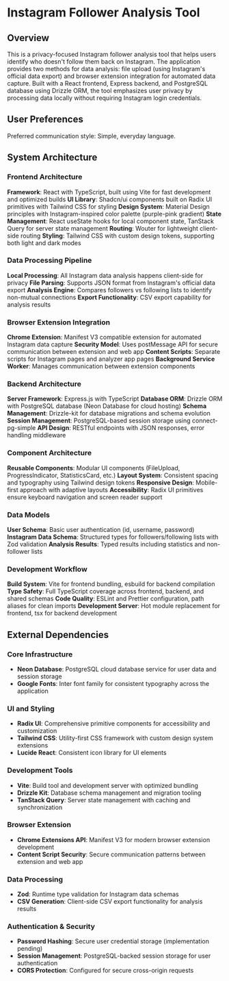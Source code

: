 # Instagram Follower Analysis Tool

## Overview

This is a privacy-focused Instagram follower analysis tool that helps users identify who doesn't follow them back on Instagram. The application provides two methods for data analysis: file upload (using Instagram's official data export) and browser extension integration for automated data capture. Built with a React frontend, Express backend, and PostgreSQL database using Drizzle ORM, the tool emphasizes user privacy by processing data locally without requiring Instagram login credentials.

## User Preferences

Preferred communication style: Simple, everyday language.

## System Architecture

### Frontend Architecture
**Framework**: React with TypeScript, built using Vite for fast development and optimized builds
**UI Library**: Shadcn/ui components built on Radix UI primitives with Tailwind CSS for styling
**Design System**: Material Design principles with Instagram-inspired color palette (purple-pink gradient)
**State Management**: React useState hooks for local component state, TanStack Query for server state management
**Routing**: Wouter for lightweight client-side routing
**Styling**: Tailwind CSS with custom design tokens, supporting both light and dark modes

### Data Processing Pipeline
**Local Processing**: All Instagram data analysis happens client-side for privacy
**File Parsing**: Supports JSON format from Instagram's official data export
**Analysis Engine**: Compares followers vs following lists to identify non-mutual connections
**Export Functionality**: CSV export capability for analysis results

### Browser Extension Integration
**Chrome Extension**: Manifest V3 compatible extension for automated Instagram data capture
**Security Model**: Uses postMessage API for secure communication between extension and web app
**Content Scripts**: Separate scripts for Instagram pages and analyzer app pages
**Background Service Worker**: Manages communication between extension components

### Backend Architecture
**Server Framework**: Express.js with TypeScript
**Database ORM**: Drizzle ORM with PostgreSQL database (Neon Database for cloud hosting)
**Schema Management**: Drizzle-kit for database migrations and schema evolution
**Session Management**: PostgreSQL-based session storage using connect-pg-simple
**API Design**: RESTful endpoints with JSON responses, error handling middleware

### Component Architecture
**Reusable Components**: Modular UI components (FileUpload, ProgressIndicator, StatisticsCard, etc.)
**Layout System**: Consistent spacing and typography using Tailwind design tokens
**Responsive Design**: Mobile-first approach with adaptive layouts
**Accessibility**: Radix UI primitives ensure keyboard navigation and screen reader support

### Data Models
**User Schema**: Basic user authentication (id, username, password)
**Instagram Data Schema**: Structured types for followers/following lists with Zod validation
**Analysis Results**: Typed results including statistics and non-follower lists

### Development Workflow
**Build System**: Vite for frontend bundling, esbuild for backend compilation
**Type Safety**: Full TypeScript coverage across frontend, backend, and shared schemas
**Code Quality**: ESLint and Prettier configuration, path aliases for clean imports
**Development Server**: Hot module replacement for frontend, tsx for backend development

## External Dependencies

### Core Infrastructure
- **Neon Database**: PostgreSQL cloud database service for user data and session storage
- **Google Fonts**: Inter font family for consistent typography across the application

### UI and Styling
- **Radix UI**: Comprehensive primitive components for accessibility and customization
- **Tailwind CSS**: Utility-first CSS framework with custom design system extensions
- **Lucide React**: Consistent icon library for UI elements

### Development Tools
- **Vite**: Build tool and development server with optimized bundling
- **Drizzle Kit**: Database schema management and migration tooling
- **TanStack Query**: Server state management with caching and synchronization

### Browser Extension
- **Chrome Extensions API**: Manifest V3 for modern browser extension development
- **Content Script Security**: Secure communication patterns between extension and web app

### Data Processing
- **Zod**: Runtime type validation for Instagram data schemas
- **CSV Generation**: Client-side CSV export functionality for analysis results

### Authentication & Security
- **Password Hashing**: Secure user credential storage (implementation pending)
- **Session Management**: PostgreSQL-backed session storage for user authentication
- **CORS Protection**: Configured for secure cross-origin requests